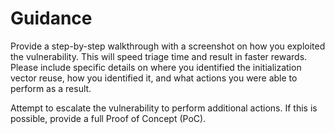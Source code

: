 # Guidance

Provide a step-by-step walkthrough with a screenshot on how you exploited the vulnerability. This will speed triage time and result in faster rewards. Please include specific details on where you identified the initialization vector reuse, how you identified it, and what actions you were able to perform as a result.

Attempt to escalate the vulnerability to perform additional actions. If this is possible, provide a full Proof of Concept (PoC).
